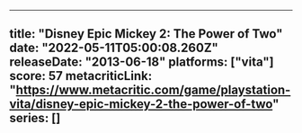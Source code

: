 
---
title: "Disney Epic Mickey 2: The Power of Two"
date: "2022-05-11T05:00:08.260Z"
releaseDate: "2013-06-18"
platforms: ["vita"]
score: 57
metacriticLink: "https://www.metacritic.com/game/playstation-vita/disney-epic-mickey-2-the-power-of-two"
series: []
---
